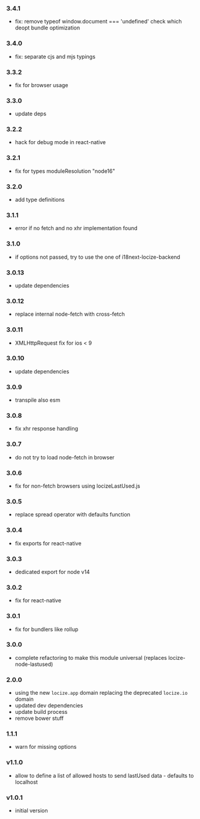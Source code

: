 ### 3.4.1

- fix: remove typeof window.document === 'undefined' check which deopt bundle optimization

### 3.4.0

- fix: separate cjs and mjs typings

### 3.3.2

- fix for browser usage

### 3.3.0

- update deps

### 3.2.2

- hack for debug mode in react-native

### 3.2.1

- fix for types moduleResolution "node16"

### 3.2.0

- add type definitions

### 3.1.1

- error if no fetch and no xhr implementation found

### 3.1.0

- if options not passed, try to use the one of i18next-locize-backend

### 3.0.13

- update dependencies

### 3.0.12

- replace internal node-fetch with cross-fetch

### 3.0.11

- XMLHttpRequest fix for ios < 9

### 3.0.10

- update dependencies

### 3.0.9

- transpile also esm

### 3.0.8

- fix xhr response handling

### 3.0.7

- do not try to load node-fetch in browser

### 3.0.6

- fix for non-fetch browsers using locizeLastUsed.js

### 3.0.5

- replace spread operator with defaults function

### 3.0.4

- fix exports for react-native

### 3.0.3

- dedicated export for node v14

### 3.0.2

- fix for react-native

### 3.0.1

- fix for bundlers like rollup

### 3.0.0

- complete refactoring to make this module universal (replaces locize-node-lastused)

### 2.0.0

- using the new `locize.app` domain replacing the deprecated `locize.io` domain
- updated dev dependencies
- update build process
- remove bower stuff

### 1.1.1

- warn for missing options

### v1.1.0

- allow to define a list of allowed hosts to send lastUsed data - defaults to localhost

### v1.0.1

- initial version
